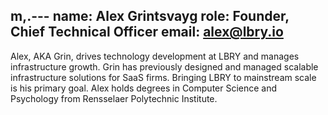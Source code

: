  m,.---
name: Alex Grintsvayg
role: Founder, Chief Technical Officer
email: alex@lbry.io
---
Alex, AKA Grin, drives technology development at LBRY and manages infrastructure growth. Grin has previously designed and managed scalable infrastructure solutions for SaaS firms. Bringing LBRY to mainstream scale is his primary goal. Alex holds degrees in Computer Science and Psychology from Rensselaer Polytechnic Institute.
